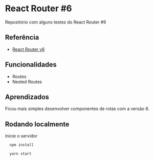 
# React Router #6

Repositório com alguns testes do React Router #6




## Referência

 - [React Router v6](https://reactrouter.com/docs/en/v6/getting-started/overview)

## Funcionalidades

- Routes
- Nested Routes


## Aprendizados

Ficou mais simples desenvolver componentes de rotas com a versão 6. 
## Rodando localmente

Inicie o servidor

```bash
  npm install
```

```bash
  yarn start
```

